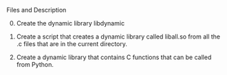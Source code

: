 Files and Description

0. Create the dynamic library libdynamic

1. Create a script that creates a dynamic library called liball.so from all the .c files that are in the current directory.

2. Create a dynamic library that contains C functions that can be called from Python. 

